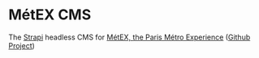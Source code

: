# MétEX CMS

The [Strapi](https://strapi.io) headless CMS for [MétEX, the Paris Métro Experience](https://www.metex.app) ([Github Project](https://github.com/PkerUNO/MetEX))
